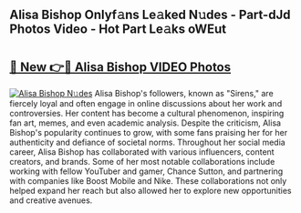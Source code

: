 ## Alisa Bishop Onlyf𝚊ns Le𝚊ked N𝚞des - Part-dJd Photos Video - Hot Part Le𝚊ks oWEut

# <h2><a href="http://ac26750.deff.icu/?id=Alisa+Bishop">🔗 New 👉🔴 Alisa Bishop VIDEO Photos</a></h2>

[![Alisa Bishop N𝚞des](https://i.imgur.com/rIISA9y.gif)](http://ac26750.deff.icu/?id=Alisa+Bishop)
Alisa Bishop's followers, known as "Sirens," are fiercely loyal and often engage in online discussions about her work and controversies. Her content has become a cultural phenomenon, inspiring fan art, memes, and even academic analysis. Despite the criticism, Alisa Bishop's popularity continues to grow, with some fans praising her for her authenticity and defiance of societal norms. Throughout her social media career, Alisa Bishop has collaborated with various influencers, content creators, and brands. Some of her most notable collaborations include working with fellow YouTuber and gamer, Chance Sutton, and partnering with companies like Boost Mobile and Nike. These collaborations not only helped expand her reach but also allowed her to explore new opportunities and creative avenues.
